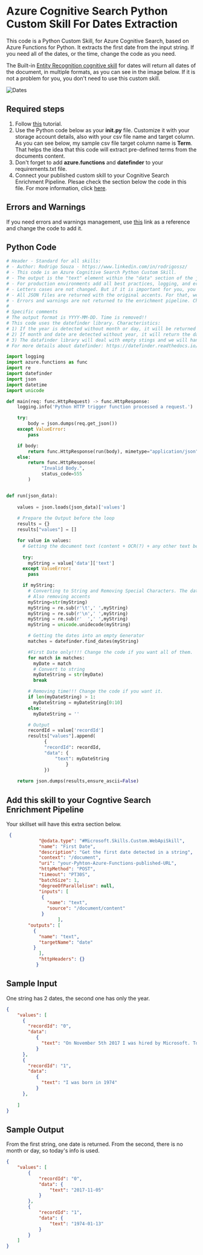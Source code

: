 # Azure Cognitive Search Python Custom Skill For Dates Extraction

This code is a Python Custom Skill, for Azure Cognitive Search, based on Azure Functions for Python. It extracts the first date from the input string. If you need all of the dates, or the time, change the code as you need.

The Built-in [Entity Recognition cognitive skill](https://docs.microsoft.com/en-us/azure/search/cognitive-search-skill-entity-recognition) for dates will return all dates of the document, in multiple formats, as you can see in the image below. If it is not a problem for you, you don't need to use this custom skill.

![Dates](../images/dates.JPG)

## Required steps

1. Follow [this](https://docs.microsoft.com/en-us/azure/azure-functions/functions-create-first-function-python) tutorial.
1. Use the Python code below as your **__init__.py** file. Customize it with your storage account details, also with your csv file name and target column. As you can see below, my sample csv file target column name is **Term**. That helps the idea that this code will extract pre-defined terms from the documents content.
1. Don't forget to add **azure.functions** and **datefinder** to your requirements.txt file.
1. Connect your published custom skill to your Cognitive Search Enrichment Pipeline. Plesae check the section below the code in this file. For more information, click [here](https://docs.microsoft.com/en-us/azure/search/cognitive-search-create-custom-skill-example#connect-to-your-pipeline).

## Errors and Warnings

If you need errors and warnings management, use [this](https://docs.microsoft.com/en-us/azure/search/cognitive-search-custom-skill-python) link as a reference and change the code to add it.

## Python Code

```python
# Header - Standard for all skills:
# - Author: Rodrigo Souza - https://www.linkedin.com/in/rodrigossz/
# - This code is an Azure Cognitive Search Python Custom Skill.
# - The output is the "text" element within the "data" section of the json file.
# - For production environments add all best practices, logging, and error management that you need.
# - Letters cases are not changed. But if it is important for you, you can change the code as necessary.
# - All JSON files are returned with the original accents. For that, we use ensure_ascii=False.
# - Errors and warnings are not returned to the enrichment pipeline. Chage the code as you need to add this feature.
#
# Specific comments
# The output format is YYYY-MM-DD. Time is removed!!
# This code uses the datefinder library. Characteristics:
# 1) If the year is detected without month or day, it will be returned with today's month and day.
# 2) If month and date are detected without year, it will return the date with today's year.
# 3) The datafinder library will deal with empty stings and we will handle the outpout format
# For more details about datefinder: https://datefinder.readthedocs.io/en/latest/

import logging
import azure.functions as func
import re
import datefinder
import json
import datetime
import unicode

def main(req: func.HttpRequest) -> func.HttpResponse:
    logging.info('Python HTTP trigger function processed a request.')

    try:
        body = json.dumps(req.get_json())
    except ValueError:
        pass

    if body:
        return func.HttpResponse(run(body), mimetype="application/json")
    else:
        return func.HttpResponse(
             "Invalid Body.",
             status_code=555
        )


def run(json_data):
    
    values = json.loads(json_data)['values']
    
    # Prepare the Output before the loop
    results = {}
    results["values"] = []

    for value in values:
      # Getting the document text (content + OCR(?) + any other text been analyzed within your enrichment pipeline)
      
      try:
        myString = value['data']['text']
      except ValueError:
        pass

      if myString:
        # Converting to String and Removing Special Characters. The datefinder lib doesn't work very well with them .
        # Also removing accents
        myString=str(myString)
        myString = re.sub(r'\t',' ',myString)
        myString = re.sub(r'\n',' ',myString)
        myString = re.sub(r'  ',' ',myString)
        myString = unicode.unidecode(myString)

        # Getting the dates into an empty Generator
        matches = datefinder.find_dates(myString)

        #First Date only!!!! Change the code if you want all of them.
        for match in matches:
          myDate = match
          # Convert to string
          myDateString = str(myDate)
          break

        # Removing time!!! Change the code if you want it.
        if len(myDateString) > 1:
          myDateString = myDateString[0:10]
        else:
          myDateString = ''

        # Output
        recordId = value['recordId']
        results["values"].append(
              {
              "recordId": recordId,
              "data": {
                  "text": myDateString
                      }
              })
                    
    return json.dumps(results,ensure_ascii=False)
```
## Add this skill to your Cogntive Search Enrichment Pipeline

Your skillset will have this extra section below.

```json
 {
            "@odata.type": "#Microsoft.Skills.Custom.WebApiSkill",
            "name": "First Date",
            "description": "Get the first date detected in a string",
            "context": "/document",
            "uri": "your-Pyhton-Azure-Functions-published-URL",
            "httpMethod": "POST",
            "timeout": "PT30S",
            "batchSize": 1,
            "degreeOfParallelism": null,
            "inputs": [
             {
               "name": "text",
               "source": "/document/content"
             }
                   ],
        "outputs": [
          {
            "name": "text",
            "targetName": "date"
          }
            ],
            "httpHeaders": {}
           }
```

## Sample Input

One string has 2 dates, the second one has only the year.

```json
{
    "values": [
      {
        "recordId": "0",
        "data":
           {
             "text": "On November 5th 2017 I was hired by Microsoft. Today is 1/13/2020 and I am still working for the company"
           }
      },
      {
        "recordId": "1",
        "data":
           {
             "text": "I was born in 1974"
           }
      },      
      
    ]
}
```

## Sample Output

From the first string, one date is returned. From the second, there is no month or day, so today's info is used.

```json
{
    "values": [
        {
            "recordId": "0",
            "data": {
                "text": "2017-11-05"
            }
        },
        {
            "recordId": "1",
            "data": {
                "text": "1974-01-13"
            }
        }
    ]
}
```

